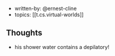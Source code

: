 
- written-by: @ernest-cline
- topics: [[t.cs.virtual-worlds]]

## Thoughts

- his shower water contains a depilatory!